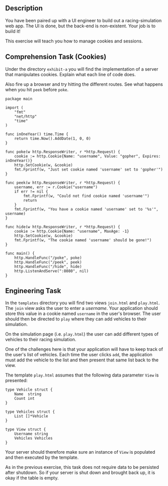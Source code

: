 ## Description
You have been paired up with a UI engineer to build out a racing-simulation web app.
The UI is done, but the back-end is non-existent. Your job is to build it!

This exercise will teach you how to manage cookies and sessions.

## Comprehension Task (Cookies)

Under the directory `exhibit-a` you will find the implementation of a server
that manipulates cookies. Explain what each line of code does.

Also fire up a browser and try hitting the different routes. See what happens
when you hit `peek` before `poke`.

```
package main

import (
	"fmt"
	"net/http"
	"time"
)

func inOneYear() time.Time {
	return time.Now().AddDate(1, 0, 0)
}

func poke(w http.ResponseWriter, r *http.Request) {
	cookie := http.Cookie{Name: "username", Value: "gopher", Expires: inOneYear()}
	http.SetCookie(w, &cookie)
	fmt.Fprintf(w, "Just set cookie named 'username' set to 'gopher'")
}

func peek(w http.ResponseWriter, r *http.Request) {
	username, err := r.Cookie("username")
	if err != nil {
		fmt.Fprintf(w, "Could not find cookie named 'username'")
		return
	}
	fmt.Fprintf(w, "You have a cookie named 'username' set to '%s'", username)
}

func hide(w http.ResponseWriter, r *http.Request) {
	cookie := http.Cookie{Name: "username", MaxAge: -1}
	http.SetCookie(w, &cookie)
	fmt.Fprintf(w, "The cookie named 'username' should be gone!")
}

func main() {
	http.HandleFunc("/poke", poke)
	http.HandleFunc("/peek", peek)
	http.HandleFunc("/hide", hide)
	http.ListenAndServe(":8080", nil)
}
```

## Engineering Task

In the `templates` directory you will find two views `join.html` and `play.html`.
The `join` view asks the user to enter a _username_. Your application should store
this value in a cookie named `username` in the user's browser. The user should then
be directed to `play` where they can add vehicles to their simulation.

On the simulation page (i.e. `play.html`) the user can add different types of vehicles
to their racing simulation. 

One of the challenges here is that your application will have to keep track of
the user's list of vehicles. Each time the user clicks `add`, the application must
add the vehicle to the list and then present that same list back to the view.

The template `play.html` assumes that the following data parameter `View` is presented:

```
type Vehicle struct {
	Name  string
	Count int
}

type Vehicles struct {
	List []*Vehicle
}

type View struct {
	Username string
	Vehicles Vehicles
}
```

Your server should therefore make sure an instance of `View` is populated and then
executed by the template.

As in the previous exercise, this task does not require data to be persisted
after shutdown. So if your server is shut down and brought back up, it is okay if the
table is empty.
